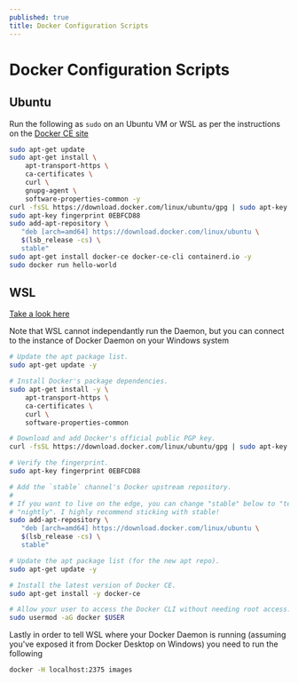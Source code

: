 ```yaml
---
published: true
title: Docker Configuration Scripts
---
```


# Docker Configuration Scripts

## Ubuntu

Run the following as `sudo` on an Ubuntu VM or WSL as per the instructions on the [Docker CE site](https://docs.docker.com/install/linux/docker-ce/ubuntu/)

```bash
sudo apt-get update
sudo apt-get install \
    apt-transport-https \
    ca-certificates \
    curl \
    gnupg-agent \
    software-properties-common -y
curl -fsSL https://download.docker.com/linux/ubuntu/gpg | sudo apt-key add -
sudo apt-key fingerprint 0EBFCD88
sudo add-apt-repository \
   "deb [arch=amd64] https://download.docker.com/linux/ubuntu \
   $(lsb_release -cs) \
   stable"
sudo apt-get install docker-ce docker-ce-cli containerd.io -y
sudo docker run hello-world
```

## WSL

[Take a look here](https://nickjanetakis.com/blog/setting-up-docker-for-windows-and-wsl-to-work-flawlessly)

Note that WSL cannot independantly run the Daemon, but you can connect to the instance of Docker Daemon on your Windows system

```bash
# Update the apt package list.
sudo apt-get update -y

# Install Docker's package dependencies.
sudo apt-get install -y \
    apt-transport-https \
    ca-certificates \
    curl \
    software-properties-common

# Download and add Docker's official public PGP key.
curl -fsSL https://download.docker.com/linux/ubuntu/gpg | sudo apt-key add -

# Verify the fingerprint.
sudo apt-key fingerprint 0EBFCD88

# Add the `stable` channel's Docker upstream repository.
#
# If you want to live on the edge, you can change "stable" below to "test" or
# "nightly". I highly recommend sticking with stable!
sudo add-apt-repository \
   "deb [arch=amd64] https://download.docker.com/linux/ubuntu \
   $(lsb_release -cs) \
   stable"

# Update the apt package list (for the new apt repo).
sudo apt-get update -y

# Install the latest version of Docker CE.
sudo apt-get install -y docker-ce

# Allow your user to access the Docker CLI without needing root access.
sudo usermod -aG docker $USER
```

Lastly in order to tell WSL where your Docker Daemon is running (assuming you've exposed it from Docker Desktop on Windows) you need to run the following

```bash
docker -H localhost:2375 images
```
